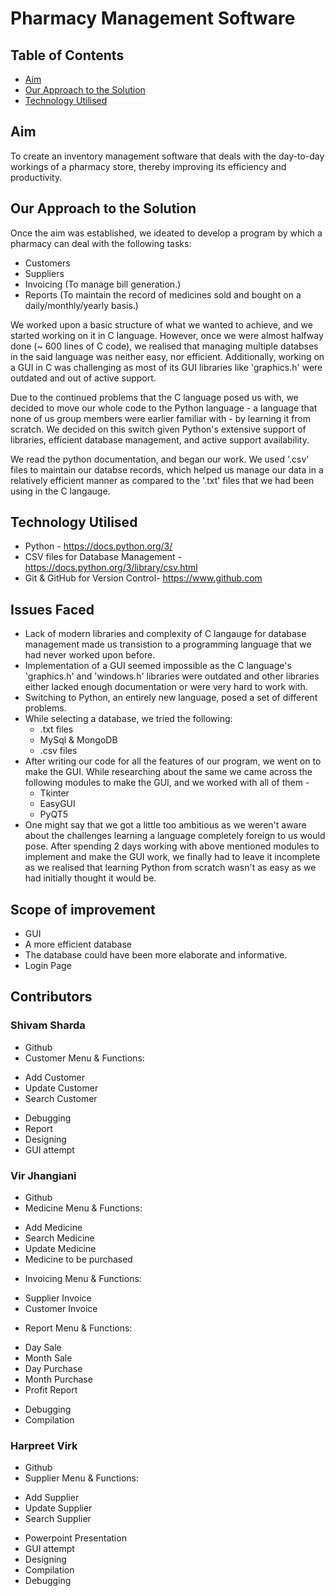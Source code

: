 # Pharmacy Management Software

## Table of Contents

* [Aim](#aim)
* [Our Approach to the Solution](#our-approach-to-the-solution)
* [Technology Utilised](#technology-utilised)

## Aim 
To create an inventory management software that deals with the day-to-day workings of a pharmacy store, thereby improving its efficiency and productivity. 

## Our Approach to the Solution
Once the aim was established, we ideated to develop a program by which a pharmacy can deal with the following tasks:
* Customers
* Suppliers
* Invoicing (To manage bill generation.)
* Reports (To maintain the record of medicines sold and bought on a daily/monthly/yearly basis.)

We worked upon a basic structure of what we wanted to achieve, and we started working on it in C language. However, once we were almost halfway done (~ 600 lines of C code), we realised that managing multiple databses in the said language was neither easy, nor efficient. Additionally, working on a GUI in C was challenging as most of its GUI libraries like 'graphics.h' were outdated and out of active support. 

Due to the continued problems that the C language posed us with, we decided to move our whole code to the Python language - a language that none of us group members were earlier familiar with - by learning it from scratch. We decided on this switch given Python's extensive support of libraries, efficient database management, and active support availability. 

We read the python documentation, and began our work. We used '.csv' files to maintain our databse records, which helped us manage our data in a relatively efficient manner as compared to the '.txt' files that we had been using in the C langauge.

## Technology Utilised 
* Python - https://docs.python.org/3/
* CSV files for Database Management - https://docs.python.org/3/library/csv.html
* Git & GitHub for Version Control- https://www.github.com

## Issues Faced

* Lack of modern libraries and complexity of C langauge for database management made us transistion to a programming language that we had never worked upon before.
* Implementation of a GUI seemed impossible as the C language's 'graphics.h' and 'windows.h' libraries were outdated and other libraries either lacked enough documentation or were very hard to work with.
* Switching to Python, an entirely new language, posed a set of different problems.
* While selecting a database, we tried the following:
    * .txt files 
    * MySql & MongoDB 
    * .csv files 
* After writing our code for all the features of our program, we went on to make the GUI. While researching about the same we came across the following modules to make the GUI, and we worked with all of them -
    * Tkinter
    * EasyGUI
    * PyQT5 
* One might say that we got a little too ambitious as we weren't aware about the challenges learning a language completely foreign to us would pose. After spending 2 days working with above mentioned modules to implement and make the GUI work, we finally had to leave it incomplete as we realised that learning Python from scratch wasn't as easy as we had initially thought it would be.

## Scope of improvement
* GUI
* A more efficient database
* The database could have been more elaborate and informative.
* Login Page

## Contributors

### Shivam Sharda
* Github
* Customer Menu & Functions:
- Add Customer
- Update Customer
- Search Customer
* Debugging 
* Report
* Designing 
* GUI attempt
### Vir Jhangiani
* Github
* Medicine Menu & Functions:
- Add Medicine
- Search Medicine
- Update Medicine
- Medicine to be purchased
* Invoicing Menu & Functions:
- Supplier Invoice
- Customer Invoice
* Report Menu & Functions:
- Day Sale
- Month Sale
- Day Purchase
- Month Purchase
- Profit Report
* Debugging
* Compilation
### Harpreet Virk
* Github
* Supplier Menu & Functions: 
- Add Supplier
- Update Supplier
- Search Supplier
* Powerpoint Presentation
* GUI attempt
* Designing 
* Compilation
* Debugging 
